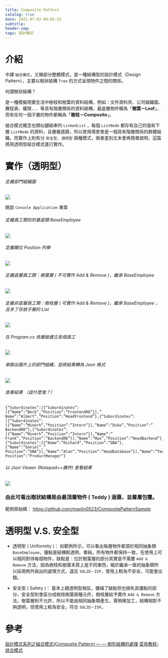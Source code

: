```yaml
---
title: Composite Pattern
catalog: true
date: 2021-07-03 00:05:23
subtitle:
header-img: 
tags: 設計模式
---
```

# 介紹
中譯 `組合模式`，又稱部分整體模式，是一種結構型的設計模式（Design Pattern），主要以樹狀結構 `Tree` 的方式呈現物件之間的關係。

何謂樹狀結構？

是一種模擬現實生活中樹枝和樹葉的資料結構，例如：文件資料夾、公司組織圖、賽程表、權限．．．等具有階層關係的資料結構，最底層物件稱為「**樹葉－Leaf**」，而有任何一個子層的物件都稱為「**樹枝－Composite**」。

組合模式概念也類似鏈結串列 `LinkedList` ，每個 `ListNode` 都存有自己的值和下層 `ListNode` 的資料，且層層遞歸，所以使用場景會是一個具有階層關係的群體組織，而實作上則有分 `安全型`、`透明型` 兩種模式，兩者差別文末會再簡單說明，這篇將用透明型組合模式進行實作。

# 實作（透明型）

###### 定義部門組織圖
![](https://i.imgur.com/UTjFVy0.png)

開啟 `Console Application` 專案

###### 定義員工類別的基底類 BaseEmployee
![](https://i.imgur.com/O2iM7Sw.png)

###### 定義職位 Position 列舉
![](https://i.imgur.com/m2mVE0I.png)

###### 定義底層員工類：樹葉層 ( 不可實作 Add & Remove )，繼承 BaseEmployee
![](https://i.imgur.com/RN6mjvE.png)

###### 定義非底層員工類：樹枝層 ( 可實作 Add & Remove )，繼承 BaseEmployee ，且多了存放子層的 List
![](https://i.imgur.com/mo29Omh.png)

###### 在 Program.cs 依層級建立各個員工
![](https://i.imgur.com/Oo0Y0Vm.png)

###### 串聯出圖片上的部門組織，並將結果轉為 Json 格式
![](https://i.imgur.com/RvdrvKf.png)

###### 查看結果 （這什麼鬼？）
```
{“Subordinates”:[{“Subordinates”:[{“Name”:”Beck”,”Position”:”FrontendRD”}],”
Name”:”Albert”,”Position”:”HeadFrontend”},{“Subordinates”:[{“Subordinates”:
[{“Name”:”Minerh”,”Position”:”Intern”}],”Name”:”Duke”,”Position”:”
BackendRD”},{“Subordinates”:[{“Name”:”Minerh”,”Position”:”Intern”}],”Name”:”
Frank”,”Position”:”BackendRD”}],”Name”:”Max”,”Position”:”HeadBackend”},
{“Subordinates”:[{“Name”:”Richard”,”Position”:”DBA”},{“Name”:”Daniel”,”
Position”:”DBA”}],”Name”:”Alan”,”Position”:”HeadDatabase”}],”Name”:”Teddy”,”
Position”:”ProductManager”}
```

###### 以 Json Viewer (Notepad++擴件) 查看結果
![](https://i.imgur.com/MhiEQl6.png)

### 由此可看出樹狀結構是由最頂層物件 ( Teddy ) 涵蓋，並層層包覆。

範例原始碼： https://github.com/maxlin0523/CompositePatternSample

# 透明型 V.S. 安全型
* 透明型 ( Uniformity )：
如範例所示，可以看出每層物件都源於相同抽象類 `BaseEmployee`，優點是結構較透明、單純，所有物件都保持一致，在使用上可以相同對待每個物件，缺點是：位於樹葉層的部分其實是不需要 `Add & Remove` 方法，因為樹枝和樹葉本質上是不同東西，礙於繼承一致的抽象類所以採用例外拋出的處理方式，違反 `SOLID－ISP`，使用上較為不安全，可能會出錯。

* 安全型 ( Safety )：
基本上跟透明型相反，彌補了缺點但也損失其優點的部分，安全型則會區分成樹枝樹葉兩種元件，樹枝層給予實作 `Add & Remove` 方法，樹葉層則不允許，所以不能由相同抽象類產生，需稍微加工，結構相對不夠透明，但使用上較為安全，符合 `SOLID－ISP`。

# 參考
[設計模式系列之組合模式(Composite Pattern) — — 樹形結構的處理](https://www.gushiciku.cn/pl/pPh1/zh-tw)
[菜鳥教程-组合模式](https://www.runoob.com/design-pattern/composite-pattern.html)
